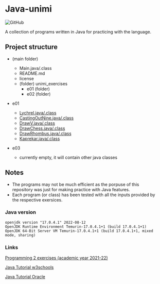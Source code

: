 # Java-unimi
![GitHub](https://img.shields.io/github/license/Gabri432/java-unimi)

A collection of programs written in Java for practicing with the language.

## Project structure
- (main folder)
  - Main.java/.class
  - README.md
  - license
  - (folder) unimi_exercises
    - e01 (folder)
    - e02 (folder)


- e01
  - [Lychrel.java/.class](https://github.com/Gabri432/java-unimi/blob/master/unimi_exercises/e01/Lychrel.java)
  - [CastingOutNine.java/.class](https://github.com/Gabri432/java-unimi/blob/master/unimi_exercises/e01/CastingOutNine.java)
  - [DrawV.java/.class](https://github.com/Gabri432/java-unimi/blob/master/unimi_exercises/e01/DrawV.java)
  - [DrawChess.java/.class](https://github.com/Gabri432/java-unimi/blob/master/unimi_exercises/e01/DrawChess.java)
  - [DrawRhombus.java/.class](https://github.com/Gabri432/java-unimi/blob/master/unimi_exercises/e01/DrawRhombus.java)
  - [Kaprekar.java/.class](https://github.com/Gabri432/java-unimi/blob/master/unimi_exercises/e01/Kaprekar.java)

- e03
  - currently empty, it will contain other java classes

## Notes
- The programs may not be much efficient as the porpuse of this repository was just for making practice with Java features. 
- Each program (or class) has been tested with all the inputs provided by the respective exersices.

### Java version
```
openjdk version "17.0.4.1" 2022-08-12
OpenJDK Runtime Environment Temurin-17.0.4.1+1 (build 17.0.4.1+1)
OpenJDK 64-Bit Server VM Temurin-17.0.4.1+1 (build 17.0.4.1+1, mixed mode, sharing)
```

### Links
[Programming 2 exercises (academic year 2021-22)](https://github.com/prog2-unimi/esercitazioni/tree/aa2122/testi)

[Java Tutorial w3schools](https://www.w3schools.com/java)

[Java Tutorial Oracle](https://docs.oracle.com/javase/tutorial)